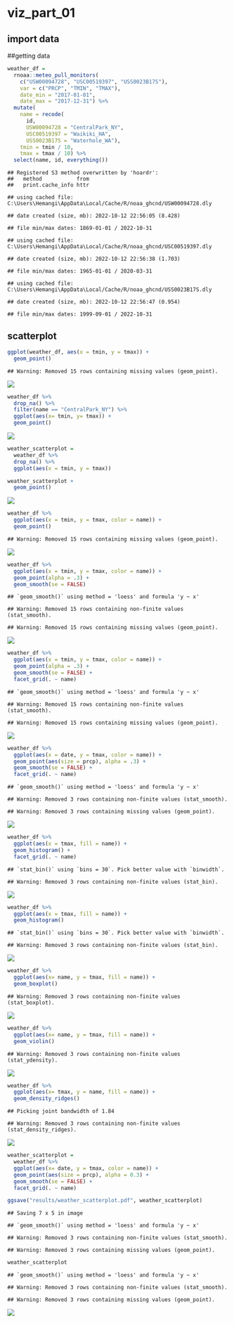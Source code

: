 viz_part_01
================

## import data

\##getting data

``` r
weather_df = 
  rnoaa::meteo_pull_monitors(
    c("USW00094728", "USC00519397", "USS0023B17S"),
    var = c("PRCP", "TMIN", "TMAX"), 
    date_min = "2017-01-01",
    date_max = "2017-12-31") %>%
  mutate(
    name = recode(
      id, 
      USW00094728 = "CentralPark_NY", 
      USC00519397 = "Waikiki_HA",
      USS0023B17S = "Waterhole_WA"),
    tmin = tmin / 10,
    tmax = tmax / 10) %>%
  select(name, id, everything())
```

    ## Registered S3 method overwritten by 'hoardr':
    ##   method           from
    ##   print.cache_info httr

    ## using cached file: C:\Users\Hemangi\AppData\Local/Cache/R/noaa_ghcnd/USW00094728.dly

    ## date created (size, mb): 2022-10-12 22:56:05 (8.428)

    ## file min/max dates: 1869-01-01 / 2022-10-31

    ## using cached file: C:\Users\Hemangi\AppData\Local/Cache/R/noaa_ghcnd/USC00519397.dly

    ## date created (size, mb): 2022-10-12 22:56:38 (1.703)

    ## file min/max dates: 1965-01-01 / 2020-03-31

    ## using cached file: C:\Users\Hemangi\AppData\Local/Cache/R/noaa_ghcnd/USS0023B17S.dly

    ## date created (size, mb): 2022-10-12 22:56:47 (0.954)

    ## file min/max dates: 1999-09-01 / 2022-10-31

## scatterplot

``` r
ggplot(weather_df, aes(x = tmin, y = tmax)) +
  geom_point()
```

    ## Warning: Removed 15 rows containing missing values (geom_point).

![](viz_part_1_files/figure-gfm/unnamed-chunk-2-1.png)<!-- -->

``` r
weather_df %>% 
  drop_na() %>% 
  filter(name == "CentralPark_NY") %>% 
  ggplot(aes(x= tmin, y= tmax)) +
  geom_point()
```

![](viz_part_1_files/figure-gfm/unnamed-chunk-3-1.png)<!-- -->

``` r
weather_scatterplot = 
  weather_df %>% 
  drop_na() %>% 
  ggplot(aes(x = tmin, y = tmax))

weather_scatterplot +
  geom_point()
```

![](viz_part_1_files/figure-gfm/unnamed-chunk-4-1.png)<!-- -->

``` r
weather_df %>% 
  ggplot(aes(x = tmin, y = tmax, color = name)) +
  geom_point()
```

    ## Warning: Removed 15 rows containing missing values (geom_point).

![](viz_part_1_files/figure-gfm/unnamed-chunk-5-1.png)<!-- -->

``` r
weather_df %>% 
  ggplot(aes(x = tmin, y = tmax, color = name)) +
  geom_point(alpha = .3) + 
  geom_smooth(se = FALSE)
```

    ## `geom_smooth()` using method = 'loess' and formula 'y ~ x'

    ## Warning: Removed 15 rows containing non-finite values (stat_smooth).

    ## Warning: Removed 15 rows containing missing values (geom_point).

![](viz_part_1_files/figure-gfm/unnamed-chunk-6-1.png)<!-- -->

``` r
weather_df %>% 
  ggplot(aes(x = tmin, y = tmax, color = name)) +
  geom_point(alpha = .3) + 
  geom_smooth(se = FALSE) +
  facet_grid(. ~ name)
```

    ## `geom_smooth()` using method = 'loess' and formula 'y ~ x'

    ## Warning: Removed 15 rows containing non-finite values (stat_smooth).

    ## Warning: Removed 15 rows containing missing values (geom_point).

![](viz_part_1_files/figure-gfm/unnamed-chunk-7-1.png)<!-- -->

``` r
weather_df %>% 
  ggplot(aes(x = date, y = tmax, color = name)) +
  geom_point(aes(size = prcp), alpha = .3) +
  geom_smooth(se = FALSE) +
  facet_grid(. ~ name)
```

    ## `geom_smooth()` using method = 'loess' and formula 'y ~ x'

    ## Warning: Removed 3 rows containing non-finite values (stat_smooth).

    ## Warning: Removed 3 rows containing missing values (geom_point).

![](viz_part_1_files/figure-gfm/unnamed-chunk-8-1.png)<!-- -->

``` r
weather_df %>% 
  ggplot(aes(x = tmax, fill = name)) +
  geom_histogram() + 
  facet_grid(. ~ name)
```

    ## `stat_bin()` using `bins = 30`. Pick better value with `binwidth`.

    ## Warning: Removed 3 rows containing non-finite values (stat_bin).

![](viz_part_1_files/figure-gfm/unnamed-chunk-9-1.png)<!-- -->

``` r
weather_df %>% 
  ggplot(aes(x = tmax, fill = name)) +
  geom_histogram() 
```

    ## `stat_bin()` using `bins = 30`. Pick better value with `binwidth`.

    ## Warning: Removed 3 rows containing non-finite values (stat_bin).

![](viz_part_1_files/figure-gfm/unnamed-chunk-10-1.png)<!-- -->

``` r
weather_df %>% 
  ggplot(aes(x= name, y = tmax, fill = name)) +
  geom_boxplot() 
```

    ## Warning: Removed 3 rows containing non-finite values (stat_boxplot).

![](viz_part_1_files/figure-gfm/unnamed-chunk-11-1.png)<!-- -->

``` r
weather_df %>% 
  ggplot(aes(x= name, y = tmax, fill = name)) +
  geom_violin() 
```

    ## Warning: Removed 3 rows containing non-finite values (stat_ydensity).

![](viz_part_1_files/figure-gfm/unnamed-chunk-12-1.png)<!-- -->

``` r
weather_df %>% 
  ggplot(aes(x= tmax, y = name, fill = name)) +
  geom_density_ridges() 
```

    ## Picking joint bandwidth of 1.84

    ## Warning: Removed 3 rows containing non-finite values (stat_density_ridges).

![](viz_part_1_files/figure-gfm/unnamed-chunk-13-1.png)<!-- -->

``` r
weather_scatterplot = 
  weather_df %>% 
  ggplot(aes(x= date, y = tmax, color = name)) +
  geom_point(aes(size = prcp), alpha = 0.3) +
  geom_smooth(se = FALSE) +
  facet_grid(. ~ name)
```

``` r
ggsave("results/weather_scatterplot.pdf", weather_scatterplot)
```

    ## Saving 7 x 5 in image

    ## `geom_smooth()` using method = 'loess' and formula 'y ~ x'

    ## Warning: Removed 3 rows containing non-finite values (stat_smooth).

    ## Warning: Removed 3 rows containing missing values (geom_point).

``` r
weather_scatterplot
```

    ## `geom_smooth()` using method = 'loess' and formula 'y ~ x'

    ## Warning: Removed 3 rows containing non-finite values (stat_smooth).

    ## Warning: Removed 3 rows containing missing values (geom_point).

![](viz_part_1_files/figure-gfm/unnamed-chunk-16-1.png)<!-- -->
